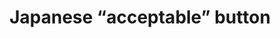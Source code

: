 ---
layout: symbols
title: Japanese “acceptable” button
emoji: japanese_acceptable_button
permalink: 🉑.html
---
